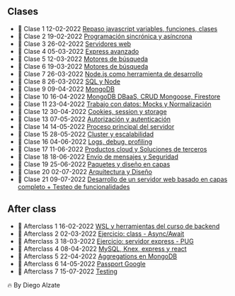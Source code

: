 ## Clases

- :muscle: Clase 1 12-02-2022 [Repaso javascript variables, funciones, clases](https://coderhouse.zoom.us/rec/share/I_aiC9TRxsQuwOtYB-PxjNN-U1DrSXl-dk6f-hltkYmluKY9RKIHD1vyN9QCBKAu._h-FrFOZw1WNNw7L?startTime=1644671156000)
- :muscle: Clase 2 19-02-2022 [Programación sincrónica y asíncrona](https://coderhouse.zoom.us/rec/share/pnnVuL3IU55etqgfsemP5FMk3Tr0Cv3uQixhayGAeCa-A4pMKwF2-KDpchJpNDeH.YiGySN7MOl92W4fs?startTime=1645275706000)
- :muscle: Clase 3 26-02-2022 [Servidores web](https://coderhouse.zoom.us/rec/share/SRlHWHzE8kJgt1StAhe8s0dFFsKffyZa_w3ZXlIXKWTkbHo-TW65l7_gy0nT6mTA.8U8m0BnA1On4agmn?startTime=1645880469000)
- :muscle: Clase 4 05-03-2022 [Express avanzado](https://coderhouse.zoom.us/rec/share/4ZbYJlxdt1ZXBYyW1NahTOj0Nn51r0E18CwkPLYI_6GCNG90N84L7Iz9zqVluxPX.VvUFH6IB7U6tRdC0?startTime=1646485274000)
- :muscle: Clase 5 12-03-2022 [Motores de búsqueda](https://coderhouse.zoom.us/rec/share/wa-BZDsDr_QJk-1c8dwjo5lRITdNh02G_Jtm5aFG5adX5PzLKvmJG6pMH5zZqB3w.5e1NNPIn27cEPcop?startTime=1647090077000)
- :muscle: Clase 6 19-03-2022 [Motores de búsqueda](https://coderhouse.zoom.us/rec/share/XplR1sOKZ57PvSblXlJKzIDffV6h3K6FQVF9wcPlPRjcMZ1u7TshhUmjKEAwuuc.PrKXEDfCJuWAouZd?startTime=1647695000000)
- :muscle: Clase 7 26-03-2022 [Node.js como herramienta de desarrollo](https://coderhouse.zoom.us/rec/share/q4DkPXZ9aOOGPpt-gAbNhzNJJ8n2oUTbE-EH1ngLST3xf9Zk2xgX-k6h9STQkTbR.VEadEiOmNKAd4Ww0)
- :muscle: Clase 8 26-03-2022 [SQL y Node](https://coderhouse.zoom.us/rec/share/3_93yS6MAAU8dk_4WYJpbzpp4ONZ0OohGyX77l2hH138H4SuPbEOSEmlFKHOeoNn._0WlstDrnpzTX8Ft)
- :muscle: Clase 9 09-04-2022 [MongoDB](https://coderhouse.zoom.us/rec/share/hYb27JtTFwRMmoHvuqcr0Socpcct0axlorGGTw5E3Frhpve3csLcw88sTeD4Xh1U.8NpDhsY4Lg0NcYeN)
- :muscle: Clase 10 16-04-2022 [MongoDB DBaaS, CRUD Mongoose, Firestore](https://coderhouse.zoom.us/rec/share/IQx4Y9hzJCtJ_3_HpIxVwKCQqYrEJfIsKv9IJr3ULBEqNN96wPvnXk2o8ddBDa0.KaUbHHaWHJygYd1P)
- :muscle: Clase 11 23-04-2022 [Trabajo con datos: Mocks y Normalización](https://coderhouse.zoom.us/rec/share/AAC0fT29oQoCt4FT-Ml9pd-ageK5IPHzmZWXSfOLF5GWXRnn8r2ET3P7sSGyrole.8gZ7l06LQfy10w6o)
- :muscle: Clase 12 30-04-2022 [Cookies, session y storage](https://coderhouse.zoom.us/rec/share/Z5gCG4Yqlsbf4hJEw9cs3ryg19ZVj0yBJAdbddtuIUd3h6jtdJIuPEOMHqMzooWp.UGl9bbYV9xAcGkP1)
- :muscle: Clase 13 07-05-2022 [Autorización y autenticación](https://coderhouse.zoom.us/rec/share/jY-FnKWUPPihLBUGG6EZwhDfVKMl856QoFugGy3_IbWxMI4jiGCmQ1BT25jo171A.yXbYM86Zuk7pMfug)
- :muscle: Clase 14 14-05-2022 [Proceso principal del servidor](https://coderhouse.zoom.us/rec/share/DjhdrScXORAn0B2jEt19-xO2BPm8LSI56oXOiH_NcpAYE_n5Adexml2SrG_DB_rV.gj3_z_o-vkRufFLL)
- :muscle: Clase 15 28-05-2022 [Cluster y escalabilidad](https://coderhouse.zoom.us/rec/share/LnMjrprVtQ05PvS4auTDObV-MyxPTEz7ycwcn1KVczzchVG_uPzzQzkFgmw7xhQ.M6FVUd-ti3aKbF6s)
- :muscle: Clase 16 04-06-2022 [Logs, debug, profiling](https://coderhouse.zoom.us/rec/share/q--rNwDnOiQLEf-YMbQwrofSA66Kx5q_35coPJbLb9xaizEkqWuI_lZmH1IDhmix.LXcHmEIKWoRxKqWb)
- :muscle: Clase 17 11-06-2022 [Productos cloud y Soluciones de terceros](https://drive.google.com/file/d/1t3xTUgzP3EFQh2EJuIjCMfGFZK35ZsgO/view?usp=sharing)
- :muscle: Clase 18 18-06-2022 [Envío de mensajes y Seguridad](https://coderhouse.zoom.us/rec/share/KGOnlkMRowvCQ9EgiLL0jcqOtQtszg6-VkixdDaqFUfwdR1UZtTIYOFF2u2xbGD_.tMKEXsNK6MPAazf2)
- :muscle: Clase 19 25-06-2022 [Paquetes y diseño en capas](https://coderhouse.zoom.us/rec/share/B_Q63MK1aHyejKx1GFOaXKYPwpNFKkLZ3fY-TjR-qZ1reXMkx-CBQEp8Z4FI5XQh.xjIQ9winCMNvYQFc)
- :muscle: Clase 20 02-07-2022 [Arquitectura y Diseño](https://coderhouse.zoom.us/rec/share/EiaEFScWp1puzrkU83_Lq1kJxinhmXwNuVAd9E3yKbIslGiTihCs0VKWhhlzZWAW.rPmcStFxgiMbyE-a)
- :muscle: Clase 21 09-07-2022 [Desarrollo de un servidor web basado en capas completo + Testeo de funcionalidades](https://coderhouse.zoom.us/rec/share/8mf_AxuiKWrJj3UcJXqCXC2D20CEEJMMJiD38kM_6CNkYJdEvLTlTsGmoCoLi8Jq.vZuFJkouEV9VMPdz)


## After class

- :rocket: Afterclass 1 16-02-2022 [WSL y herramientas del curso de backend](https://coderhouse.zoom.us/rec/share/CqstPlyX6xLtaXSW_1DH0u-nzr2xlYLb1Ls0g6P1vP49X7EP1G407EOdUacKqg2P.9auuRw-33oNbPLK1?startTime=1645052539000)
- :rocket: Afterclass 2 02-03-2022 [Ejercicio: class - Async/Await ](https://coderhouse.zoom.us/rec/share/Ka4Xpfk33lHOJBlsBG405z_YxDGCZ83Z_y-1F9uXwsm9vVI0ZrDNdVrLyVPKWBqN.nls_ms3JeyvAFuXY?startTime=1646258463000)
- :rocket: Afterclass 3 18-03-2022 [Ejercicio: servidor express - PUG ](https://coderhouse.zoom.us/rec/share/dHNoQt59fWvuRpIFtMTPM5id_yQL1RiT9Z_1TCnHvP1EYZn0ZmaFNsjKN0Tk7ck.-ZOeb8iPi9rHN6NL?startTime=1647640847000)
- :rocket: Afterclass 4 08-04-2022 [MySQL, Knex, express y react](https://coderhouse.zoom.us/rec/share/TN078rw2NUf959WJg1SjPjWpomqyHnB3A-IQmi4kDj7DFcYzw388_1VMSTK7GHy7.3PCLCezsBOonfZct)
- :rocket: Afterclass 5 22-04-2022 [Aggregations en MongoDB](https://coderhouse.zoom.us/rec/share/IqW10JNxQhXNxN8LIcJmmoAJBh6qdOgk-ogebIhd2ScyP4k8_5new3uxTy7Ah4l9.TK3mcVBFfuduvQ3T)
- :rocket: Afterclass 6 14-05-2022 [Passport Google](https://coderhouse.zoom.us/rec/share/h_US34BqWw1Hos12d20NqDljmGmbWhIzvr7s6_xLYqIOsOMFEhY2r0n-HB0KyqXc.22Jo5OSybGClVPqT)
- :rocket: Afterclass 7 15-07-2022 [Testing](https://coderhouse.zoom.us/rec/share/S-eTUNTMfQTojNl40HD-7IgcdCTKZTZCps49WmQHf0gGB5bYfoNssdJSBgVglrgN.5JrPLc66-Wyk3czi)


🔥 By Diego Alzate
